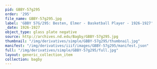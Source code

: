 ```yaml
---
pid: GBBY-57g295
order: '295'
file_name: GBBY-57g295.jpg
label: 'GBBY 57G/295: Besten, Elmer - Basketball Player - 1926-1927'
_date: 1926-1927
object_type: glass plate negative
source: http://archives.nd.edu/Bagby/GBBY-57g295.jpg
thumbnail: "/img/derivatives/simple/GBBY-57g295/thumbnail.jpg"
manifest: "/img/derivatives/iiif/images/GBBY-57g295/manifest.json"
full: "/img/derivatives/simple/GBBY-57g295/full.jpg"
layout: generic_collection_item
collection: bagby
---
```

